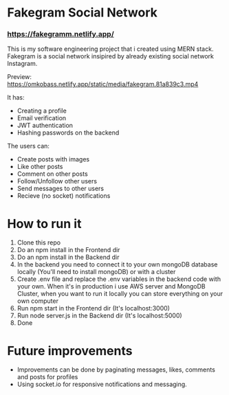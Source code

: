 # Fakegram Social Network

### https://fakegramm.netlify.app/

This is my software engineering project that i created using MERN stack.
Fakegram is a social network insipired by already existing social network Instagram.

Preview: https://omkobass.netlify.app/static/media/fakegram.81a839c3.mp4

It has:
- Creating a profile
- Email verification
- JWT authentication
- Hashing passwords on the backend

The users can:
- Create posts with images
- Like other posts
- Comment on other posts
- Follow/Unfollow other users
- Send messages to other users
- Recieve (no socket) notifications

# How to run it

1. Clone this repo
2. Do an npm install in the Frontend dir
3. Do an npm install in the Backend dir
4. In the backend you need to connect it to your own mongoDB database locally (You'll need to install mongoDB) or with a cluster
5. Create .env file and replace the .env variables in the backend code with your own. When it's in production i use AWS server and MongoDB Cluster, when you want to run it locally you can store everything on your own computer
6. Run npm start in the Frontend dir (It's localhost:3000)
7. Run node server.js in the Backend dir (It's localhost:5000)
8. Done

# Future improvements
- Improvements can be done by paginating messages, likes, comments and posts for profiles
- Using socket.io for responsive notifications and messaging.
